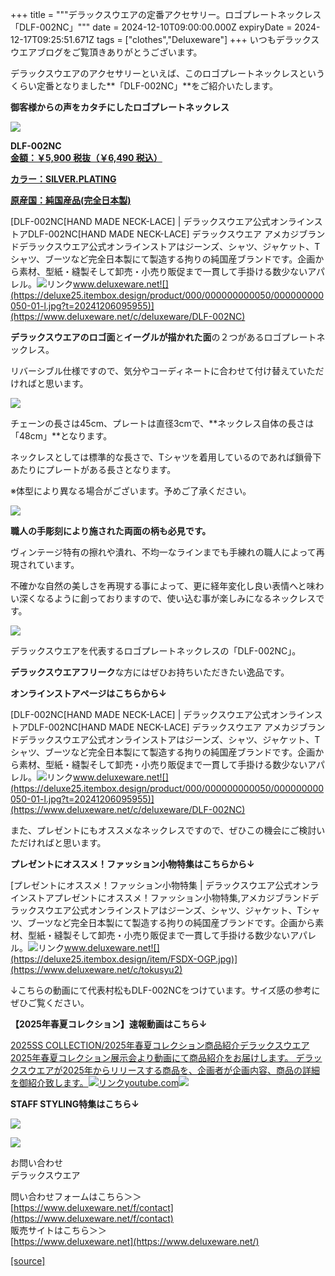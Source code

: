 +++
title = """デラックスウエアの定番アクセサリー。ロゴプレートネックレス「DLF-002NC」"""
date = 2024-12-10T09:00:00.000Z
expiryDate = 2024-12-17T09:25:51.671Z
tags = ["clothes","Deluxeware"]
+++
いつもデラックスウエアブログをご覧頂きありがとうございます。

デラックスウエアのアクセサリーといえば、このロゴプレートネックレスというくらい定番となりました**「DLF-002NC」**をご紹介いたします。

**御客様からの声をカタチにしたロゴプレートネックレス**

[![](https://stat.ameba.jp/user_images/20241210/11/deluxeware/9b/59/j/o0800080015519882205.jpg)](https://stat.ameba.jp/user_images/20241210/11/deluxeware/9b/59/j/o0800080015519882205.jpg)

**DLF-002NC**  
**[金額：￥5,900 税抜（￥6,490 税込）](https://www.deluxeware.net/c/deluxeware/DLF-002NC)**

**[カラー：SILVER.PLATING](https://www.deluxeware.net/c/deluxeware/DLF-002NC)**

**[原産国：純国産品(完全日本製)](https://www.deluxeware.net/c/deluxeware/DLF-002NC)**

[DLF-002NC\[HAND MADE NECK-LACE\] | デラックスウエア公式オンラインストアDLF-002NC\[HAND MADE NECK-LACE\] デラックスウエア アメカジブランドデラックスウエア公式オンラインストアはジーンズ、シャツ、ジャケット、Tシャツ、ブーツなど完全日本製にて製造する拘りの純国産ブランドです。企画から素材、型紙・縫製そして卸売・小売り販促まで一貫して手掛ける数少ないアパレル。![リンク](https://c.stat100.ameba.jp/ameblo/symbols/v3.20.0/svg/gray/editor_link.svg)www.deluxeware.net![](https://deluxe25.itembox.design/product/000/000000000050/000000000050-01-l.jpg?t=20241206095955)](https://www.deluxeware.net/c/deluxeware/DLF-002NC)

**デラックスウエアのロゴ面**と**イーグルが描かれた面**の２つがあるロゴプレートネックレス。

リバーシブル仕様ですので、気分やコーディネートに合わせて付け替えていただければと思います。

[![](https://stat.ameba.jp/user_images/20241210/11/deluxeware/df/f3/j/o0800080015519882201.jpg)](https://stat.ameba.jp/user_images/20241210/11/deluxeware/df/f3/j/o0800080015519882201.jpg)

チェーンの長さは45cm、プレートは直径3cmで、**ネックレス自体の長さは「48cm」**となります。

ネックレスとしては標準的な長さで、Tシャツを着用しているのであれば鎖骨下あたりにプレートがある長さとなります。

※体型により異なる場合がございます。予めご了承ください。

[![](https://stat.ameba.jp/user_images/20241210/11/deluxeware/dc/36/j/o0800080015519883663.jpg)](https://stat.ameba.jp/user_images/20241210/11/deluxeware/dc/36/j/o0800080015519883663.jpg)

**職人の手彫刻により施された両面の柄も必見です。**

ヴィンテージ特有の擦れや潰れ、不均一なラインまでも手練れの職人によって再現されています。

不確かな自然の美しさを再現する事によって、更に経年変化し良い表情へと味わい深くなるように創っておりますので、使い込む事が楽しみになるネックレスです。

[![](https://stat.ameba.jp/user_images/20241210/11/deluxeware/a7/52/j/o0800080015519885789.jpg)](https://stat.ameba.jp/user_images/20241210/11/deluxeware/a7/52/j/o0800080015519885789.jpg)

デラックスウエアを代表するロゴプレートネックレスの「DLF-002NC」。

**デラックスウエアフリーク**な方にはぜひお持ちいただきたい逸品です。

**オンラインストアページはこちらから↓**

[DLF-002NC\[HAND MADE NECK-LACE\] | デラックスウエア公式オンラインストアDLF-002NC\[HAND MADE NECK-LACE\] デラックスウエア アメカジブランドデラックスウエア公式オンラインストアはジーンズ、シャツ、ジャケット、Tシャツ、ブーツなど完全日本製にて製造する拘りの純国産ブランドです。企画から素材、型紙・縫製そして卸売・小売り販促まで一貫して手掛ける数少ないアパレル。![リンク](https://c.stat100.ameba.jp/ameblo/symbols/v3.20.0/svg/gray/editor_link.svg)www.deluxeware.net![](https://deluxe25.itembox.design/product/000/000000000050/000000000050-01-l.jpg?t=20241206095955)](https://www.deluxeware.net/c/deluxeware/DLF-002NC)

また、プレゼントにもオススメなネックレスですので、ぜひこの機会にご検討いただければと思います。

**プレゼントにオススメ！ファッション小物特集はこちらから↓**

[プレゼントにオススメ！ファッション小物特集 | デラックスウエア公式オンラインストアプレゼントにオススメ！ファッション小物特集,アメカジブランドデラックスウエア公式オンラインストアはジーンズ、シャツ、ジャケット、Tシャツ、ブーツなど完全日本製にて製造する拘りの純国産ブランドです。企画から素材、型紙・縫製そして卸売・小売り販促まで一貫して手掛ける数少ないアパレル。![リンク](https://c.stat100.ameba.jp/ameblo/symbols/v3.20.0/svg/gray/editor_link.svg)www.deluxeware.net![](https://deluxe25.itembox.design/item/FSDX-OGP.jpg)](https://www.deluxeware.net/c/tokusyu2)

↓こちらの動画にて代表村松もDLF-002NCをつけています。サイズ感の参考にぜひご覧ください。

**【2025年春夏コレクション】速報動画はこちら↓**

[2025SS COLLECTION/2025年春夏コレクション商品紹介デラックスウエア2025年春夏コレクション展示会より動画にて商品紹介をお届けします。 デラックスウエアが2025年からリリースする商品を、企画者が企画内容、商品の詳細を御紹介致します。![リンク](https://c.stat100.ameba.jp/ameblo/symbols/v3.20.0/svg/gray/editor_link.svg)youtube.com![](https://i.ytimg.com/vi/A71qJSd2lh4/hqdefault.jpg?sqp=-oaymwEXCOADEI4CSFryq4qpAwkIARUAAIhCGAE=&rs=AOn4CLAjvDtZHCLmch_wfz5qqtOMUoi28A&days_since_epoch=20067)](https://youtube.com/playlist?list=PLmcuUjZ67rhnclr762_W-zDg7FyyrNvqF&si=1TvUpRXWq6ZtESJj)

**STAFF STYLING特集はこちら↓**

[![](https://stat.ameba.jp/user_images/20241205/11/deluxeware/42/a2/j/o1200050015517935293.jpg?caw=800)](https://www.deluxeware.net/f/styling)

[![](https://stat.ameba.jp/user_images/20240315/15/deluxeware/04/7f/j/o0800026015413271803.jpg?caw=800)](https://www.instagram.com/deluxeware/?hl=ja)

お問い合わせ  
デラックスウエア

問い合わせフォームはこちら＞＞  
[https://www.deluxeware.net/f/contact](https://www.deluxeware.net/f/contact)  
販売サイトはこちら＞＞  
[https://www.deluxeware.net](https://www.deluxeware.net/)

[[source]](https://ameblo.jp/deluxeware/entry-12878118930.html)
